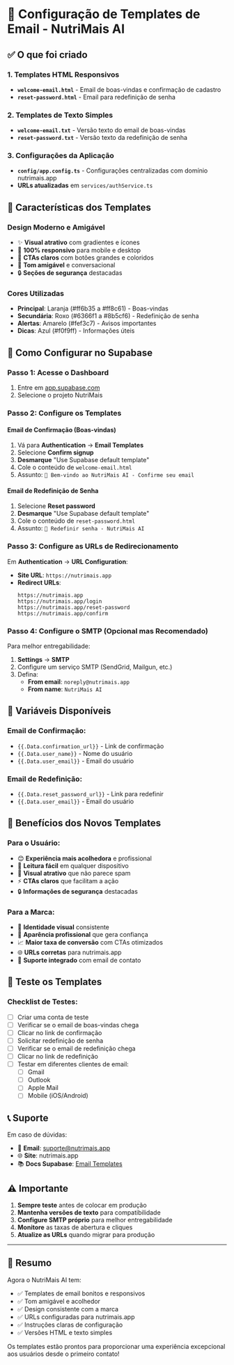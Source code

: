 # 📧 Configuração de Templates de Email - NutriMais AI

## ✅ O que foi criado

### 1. Templates HTML Responsivos
- **`welcome-email.html`** - Email de boas-vindas e confirmação de cadastro
- **`reset-password.html`** - Email para redefinição de senha

### 2. Templates de Texto Simples
- **`welcome-email.txt`** - Versão texto do email de boas-vindas
- **`reset-password.txt`** - Versão texto da redefinição de senha

### 3. Configurações da Aplicação
- **`config/app.config.ts`** - Configurações centralizadas com domínio nutrimais.app
- **URLs atualizadas** em `services/authService.ts`

## 🎨 Características dos Templates

### Design Moderno e Amigável
- ✨ **Visual atrativo** com gradientes e ícones
- 📱 **100% responsivo** para mobile e desktop
- 🎯 **CTAs claros** com botões grandes e coloridos
- 💬 **Tom amigável** e conversacional
- 🔒 **Seções de segurança** destacadas

### Cores Utilizadas
- **Principal**: Laranja (#ff6b35 a #ff8c61) - Boas-vindas
- **Secundária**: Roxo (#6366f1 a #8b5cf6) - Redefinição de senha
- **Alertas**: Amarelo (#fef3c7) - Avisos importantes
- **Dicas**: Azul (#f0f9ff) - Informações úteis

## 🚀 Como Configurar no Supabase

### Passo 1: Acesse o Dashboard
1. Entre em [app.supabase.com](https://app.supabase.com)
2. Selecione o projeto NutriMais

### Passo 2: Configure os Templates

#### Email de Confirmação (Boas-vindas)
1. Vá para **Authentication** → **Email Templates**
2. Selecione **Confirm signup**
3. **Desmarque** "Use Supabase default template"
4. Cole o conteúdo de `welcome-email.html`
5. Assunto: `🎉 Bem-vindo ao NutriMais AI - Confirme seu email`

#### Email de Redefinição de Senha
1. Selecione **Reset password**
2. **Desmarque** "Use Supabase default template"
3. Cole o conteúdo de `reset-password.html`
4. Assunto: `🔐 Redefinir senha - NutriMais AI`

### Passo 3: Configure as URLs de Redirecionamento

Em **Authentication** → **URL Configuration**:

- **Site URL**: `https://nutrimais.app`
- **Redirect URLs**:
  ```
  https://nutrimais.app
  https://nutrimais.app/login
  https://nutrimais.app/reset-password
  https://nutrimais.app/confirm
  ```

### Passo 4: Configure o SMTP (Opcional mas Recomendado)

Para melhor entregabilidade:

1. **Settings** → **SMTP**
2. Configure um serviço SMTP (SendGrid, Mailgun, etc.)
3. Defina:
   - **From email**: `noreply@nutrimais.app`
   - **From name**: `NutriMais AI`

## 📝 Variáveis Disponíveis

### Email de Confirmação:
- `{{.Data.confirmation_url}}` - Link de confirmação
- `{{.Data.user_name}}` - Nome do usuário
- `{{.Data.user_email}}` - Email do usuário

### Email de Redefinição:
- `{{.Data.reset_password_url}}` - Link para redefinir
- `{{.Data.user_email}}` - Email do usuário

## 🎯 Benefícios dos Novos Templates

### Para o Usuário:
- 😊 **Experiência mais acolhedora** e profissional
- 📱 **Leitura fácil** em qualquer dispositivo
- 🎨 **Visual atrativo** que não parece spam
- ⚡ **CTAs claros** que facilitam a ação
- 🔒 **Informações de segurança** destacadas

### Para a Marca:
- 🎨 **Identidade visual** consistente
- 💼 **Aparência profissional** que gera confiança
- 📈 **Maior taxa de conversão** com CTAs otimizados
- 🌐 **URLs corretas** para nutrimais.app
- 📧 **Suporte integrado** com email de contato

## 🧪 Teste os Templates

### Checklist de Testes:
- [ ] Criar uma conta de teste
- [ ] Verificar se o email de boas-vindas chega
- [ ] Clicar no link de confirmação
- [ ] Solicitar redefinição de senha
- [ ] Verificar se o email de redefinição chega
- [ ] Clicar no link de redefinição
- [ ] Testar em diferentes clientes de email:
  - [ ] Gmail
  - [ ] Outlook
  - [ ] Apple Mail
  - [ ] Mobile (iOS/Android)

## 📞 Suporte

Em caso de dúvidas:
- 📧 **Email**: suporte@nutrimais.app
- 🌐 **Site**: nutrimais.app
- 📚 **Docs Supabase**: [Email Templates](https://supabase.com/docs/guides/auth/auth-email-templates)

## ⚠️ Importante

1. **Sempre teste** antes de colocar em produção
2. **Mantenha versões de texto** para compatibilidade
3. **Configure SMTP próprio** para melhor entregabilidade
4. **Monitore** as taxas de abertura e cliques
5. **Atualize as URLs** quando migrar para produção

---

## 🎉 Resumo

Agora o NutriMais AI tem:
- ✅ Templates de email bonitos e responsivos
- ✅ Tom amigável e acolhedor
- ✅ Design consistente com a marca
- ✅ URLs configuradas para nutrimais.app
- ✅ Instruções claras de configuração
- ✅ Versões HTML e texto simples

Os templates estão prontos para proporcionar uma experiência excepcional aos usuários desde o primeiro contato!